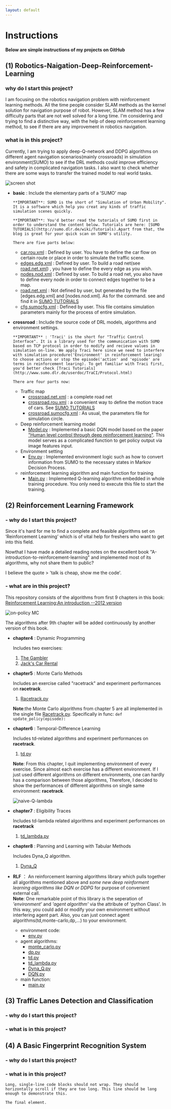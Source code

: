 ```yaml
---
layout: default
---
```


# Instructions

**Below are simple instructions of my projects on GitHub**

## (1) Robotics-Naigation-Deep-Reinforcement-Learning

### why do I start this project?

I am focusing on the robotics navigation problem with reinforcement learning methods. All the time people consider SLAM methods as the kernel solution for navigation purpose of robot. However, SLAM method has a few difficulty parts that are not well solved for a long time. I'm considering and trying to find a distinctive way, with the help of deep reinforcement learning method, to see if there are any improvement in robotics navigation.

### what is in this project?

Currently, I am trying to apply deep-Q-network and DDPG algorithms on different agent navigation scenarios(mainly crossroads) in simulation environment(SUMO) to see if the DRL methods could improve efficiency and safety in complicated navigation tasks. I also want to check whether there are some ways to transfer the trained model to real world tasks. 

![screen shot](https://github.com/lvlvlvlvlv/Robotics-Navigation-Deep-Reinforcement-Learning/blob/master/programImage.png)  

- **basic** : Include the elementary parts of a 'SUMO' map 

  ```
  **IMPORTANT**: SUMO is the short of "Simulation of Urban Mobility". It is a software which help you creat any kinds of traffic simulation scenes quickly. 
  ```

  ```
  **IMPORTANT**: You'd better read the tutorials of SUMO first in order to understand the content below. Tutorials are here: [SUMO TUTORIALS](http://sumo.dlr.de/wiki/Tutorials).Apart from that, the blog is great for your quick scan on SUMO's utility.
  ```

  ```
  There are five parts below:
  ```

  - [car.rou.xml](https://github.com/lvlvlvlvlv/Robotics-Navigation-Deep-Reinforcement-Learning/blob/master/basic/car.rou.xml) : Defined by user. You have to define the car flow on certain route or place in order to simulate the traffic scene.
  - [edges.edg.xml](https://github.com/lvlvlvlvlv/Robotics-Navigation-Deep-Reinforcement-Learning/blob/master/basic/edges.edg.xml) : Defined by user. To build a road net(see [road.net.xml](https://github.com/lvlvlvlvlv/Robotics-Navigation-Deep-Reinforcement-Learning/blob/master/basic/road.net.xml)) , you have to define the every edge as you wish.
  - [nodes.nod.xml](https://github.com/lvlvlvlvlv/Robotics-Navigation-Deep-Reinforcement-Learning/blob/master/basic/nodes.nod.xml) : Defined by user. To build a road net, you also have to define every node in order to connect edges together to be a map.
  - [road.net.xml](https://github.com/lvlvlvlvlv/Robotics-Navigation-Deep-Reinforcement-Learning/blob/master/basic/road.net.xml) : Not defined by user, but generated by the file [edges.edg.xml] and [nodes.nod.xml]. As for the command. see and find it in [SUMO TUTORIALS](http://sumo.dlr.de/wiki/Tutorials)
  - [cfg.sumocfg.xml](https://github.com/lvlvlvlvlv/Robotics-Navigation-Deep-Reinforcement-Learning/blob/master/basic/cfg.sumocfg.xml) : Defined by user. This file contains simulation parameters mainly for the process of entire simulation.

- **crossroad** : Include the source code of DRL models, algorithms and environment settings.

  ```
  **IMPORTANT** : 'Traci' is the short for "Traffic Control Interface". It is a library used for the communication with SUMO based on TCP protocol in order to modify and recieve values in simulation on-line. We apply Traci here since we need to interfere with simulation procedure('Environment' in reinforcement learing) to choose actions or stop the episode('action' and 'episode' are terms in reinforcement learing). To get familiar with Traci first, you'd better check [Traci Tutorials](http://www.sumo.dlr.de/userdoc/TraCI/Protocol.html)  
  ```

  ```
  There are four parts now:  
  ```

  - Traffic map
    - [crossroad.net.xml](https://github.com/lvlvlvlvlv/Robotics-Navigation-Deep-Reinforcement-Learning/blob/master/crossroad/crossroad.net.xml) : a complete road net
    - [crossroad.rou.xml](https://github.com/lvlvlvlvlv/Robotics-Navigation-Deep-Reinforcement-Learning/blob/master/crossroad/crossroad.rou.xml) : a convenient way to define the motion trace of cars. See [SUMO TUTORIALS](http://sumo.dlr.de/wiki/Tutorials)
    - [crossroad.sumocfg.xml](https://github.com/lvlvlvlvlv/Robotics-Navigation-Deep-Reinforcement-Learning/blob/master/crossroad/crossroad.sumocfg) : As usual, the parameters file for simulation circle.
  - Deep reinforcement learning model
    - [Model.py](https://github.com/lvlvlvlvlv/Robotics-Navigation-Deep-Reinforcement-Learning/blob/master/crossroad/Model.py) : Implemented a basic DQN model based on the paper ["Human level control through deep reinforcement learning"](https://www.nature.com/articles/nature14236.pdf). This model serves as a complicated function to get policy output via image features input.
  - Environment setting
    - [Env.py](https://github.com/lvlvlvlvlv/Robotics-Navigation-Deep-Reinforcement-Learning/blob/master/crossroad/Env.py) : Implemented environment logic such as how to convert information from SUMO to the necessary states in Markov Decision Process.
  - reinforcement learning algorithm and main function for training
    - [Main.py](https://github.com/lvlvlvlvlv/Robotics-Navigation-Deep-Reinforcement-Learning/blob/master/crossroad/main.py) : Implemented Q-learning algorithm embedded in whole training procedure. You only need to execute this file to start the training.  

## (2) Reinforcement Learning Framework

### - why do I start this project?

Since it's hard for me to find a complete and feasible algorithms set on ‘Reinforcement Learning’ which is of vital help for freshers who want to get into this field.  

Nowthat I have made a detailed reading notes on the excellent book "A-introduction-to-reinforcement-learning" and implemented most of its algorithms, why not share them to public?   

I believe the quote > 'talk is cheap, show me the code'.  

### - what are in this project?

This repository consists of the algorithms from first 9 chapters in this book: [Reinforcement Learning:An introduction --2012 version](https://files.cnblogs.com/files/lvlvlvlvlv/SuttonBook.pdf)  

![on-policy MC](https://github.com/lvlvlvlvlv/A-introduction-to-reinforcement-learning/blob/master/RLF/MC_ON-POLICY_RACETRACK.png)

The algorithms after 9th chapter will be added continuously by another version of this book.  

- **chapter4** : Dynamic Programming  

  Includes two exercises:  

  1. [The Gambler](https://github.com/lvlvlvlvlv/A-introduction-to-reinforcement-learning/blob/master/chapter4/The_Gambler.py) 
  2. [Jack's Car Rental](https://github.com/lvlvlvlvlv/A-introduction-to-reinforcement-learning/blob/master/chapter4/Jack%E2%80%99s_Car_Rental.py)  

- **chapter5** : Monte Carlo Methods  

  Includes an exercise called "racetrack" and experiment performances on **racetrack**.  

  1. [Racetrack.py](https://github.com/lvlvlvlvlv/A-introduction-to-reinforcement-learning/blob/master/chapter5/Racetrack.py)

  **Note**:the Monte Carlo algorithms from chapter 5 are all implemented in the single file [Racetrack.py](https://github.com/lvlvlvlvlv/A-introduction-to-reinforcement-learning/blob/master/chapter5/Racetrack.py). Specifically in func: `def update_policy(episode):`  

- **chapter6** : Temporal-Difference Learning  

  Includes td-related algorithms and experiment performances on **racetrack**.  

  1. [td.py](https://github.com/lvlvlvlvlv/A-introduction-to-reinforcement-learning/blob/master/chapter6/td.py)  

  **Note**: From this chapter, I quit implementing environment of every exercise. Since almost each exercise has a different environment. If I just used different algorithms on different environments, one can hardly has a comparison between those algorithms, Therefore, I decided to show the performances of different algorithms on single same environment: **racetrack**.  

  ![naive-Q-lambda](https://github.com/lvlvlvlvlv/A-introduction-to-reinforcement-learning/blob/master/RLF/naive_Q_lambda_RACETRACK.png)  

- **chapter7** : Eligibility Traces

  Includes td-lambda related algorithms and experiment performances on **racetrack**  

  1. [td_lambda.py](https://github.com/lvlvlvlvlv/A-introduction-to-reinforcement-learning/blob/master/chapter7/td_lambda.py)

- **chapter8** : Planning and Learning with Tabular Methods

  Includes Dyna_Q algorithm.  

  1. [Dyna_Q](https://github.com/lvlvlvlvlv/A-introduction-to-reinforcement-learning/blob/master/chapter8/Dyna_Q.py)  

- **RLF** ： An reinforcement learning algorithms library which pulls together all algorithms mentioned above and *some new deep reinforment learning algorithms like DQN or DDPG* for purpose of convenient external call.  
  **Note**: One remarkable point of this library is the seperation of *'environment'* and *'agent algorithm'* via the attribute of 'python Class'. In this way, you could add or modify your own environment without interfering agent part. Also, you can just connect agent algorithms(td,monte-carlo,dp,...) to your environment.  

  - environment code:
    - [env.py](https://github.com/lvlvlvlvlv/A-introduction-to-reinforcement-learning/blob/master/RLF/env.py)
  - agent algorithms:  
    - [monte_carlo.py](https://github.com/lvlvlvlvlv/A-introduction-to-reinforcement-learning/blob/master/RLF/monte_carlo.py)
    - [dp.py](https://github.com/lvlvlvlvlv/A-introduction-to-reinforcement-learning/blob/master/RLF/dp.py)
    - [td.py](https://github.com/lvlvlvlvlv/A-introduction-to-reinforcement-learning/blob/master/RLF/td.py)
    - [td_lambda.py](https://github.com/lvlvlvlvlv/A-introduction-to-reinforcement-learning/blob/master/RLF/td_lambda.py)
    - [Dyna_Q.py](https://github.com/lvlvlvlvlv/A-introduction-to-reinforcement-learning/blob/master/RLF/Dyna_Q.py)
    - [DQN.py](https://github.com/lvlvlvlvlv/A-introduction-to-reinforcement-learning/blob/master/RLF/DQN.py)
  - main function:
    - [main.py](https://github.com/lvlvlvlvlv/A-introduction-to-reinforcement-learning/blob/master/RLF/main.py)

## (3) Traffic Lanes Detection and Classification

### - why do I start this project?

### - what is in this project?

## (4) A Basic Fingerprint Recognition System

### - why do I start this project?

### - what is in this project?

```
Long, single-line code blocks should not wrap. They should horizontally scroll if they are too long. This line should be long enough to demonstrate this.
```

```
The final element.
```
